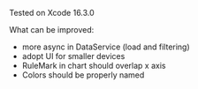 Tested on Xcode 16.3.0

What can be improved:
 - more async in DataService (load and filtering)
 - adopt UI for smaller devices
 - RuleMark in chart should overlap x axis
 - Colors should be properly named

